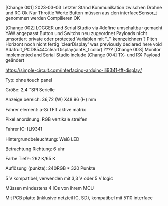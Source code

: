 [Change 001]    2023-03-03  Letzter Stand Kommunikation zwischen Drohne und RC Ok
                Nur Throttle Werte
                Button müssen aus den interfaceSensor_t genommen werden
                Compilieren OK

[Change 002]    LOGGER und Serial Studio via #define umschaltbar gemacht    
                YAW angepasst
                Button und Switchs neu zugeordnet
                Payloads nicht umsortiert
                private oder protected Variablen mit "_" kennzeichnen ?
                Pitch Horizont noch nicht fertig
                'clearDisplay' was previously declared here
                void Adafruit_PCD8544::clearDisplay(uint8_t color) ????
[Change 003]    Monitor implemented and Serial Studio include 
[Change 004]    TX- und RX Payload geändert   

https://simple-circuit.com/interfacing-arduino-ili9341-tft-display/

Typ: ohne touch panel

Größe: 2,4 "SPI Serielle

Anzeige bereich: 36,72 (W) X48.96 (H) mm

Fahrer element: a-Si TFT aktive matrix

Pixel anordnung: RGB vertikale streifen

Fahrer IC: ILI9341

Hintergrundbeleuchtung: Weiß LED

Betrachtung Richtung: 6 uhr

Farbe Tiefe: 262 K/65 K

Auflösung (punkte): 240RGB * 320 Punkte

5 V kompatibel, verwenden mit 3,3 V oder 5 V logic

Müssen mindestens 4 IOs von ihrem MCU

Mit PCB platte (inklusive netzteil IC, SD), kompatibel mit 5110 interface
                